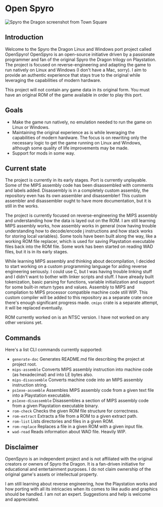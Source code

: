 # Open Spyro

![Spyro the Dragon screenshot from Town Square](http://henrijahanna.fi/projects/open_spyro/spyro_town_square.bmp)

## Introduction

Welcome to the Spyro the Dragon Linux and Windows port project called OpenSpyro! OpenSpyro is an open-source initiative driven by a passionate programmer and fan of the original Spyro the Dragon trilogy on Playstation. The project is focused on reverse-engineering and adapting the game to run natively on Linux and Windows (I don't have a Mac, sorry). I aim to provide an authentic experience that stays true to the original while leveraging the capabilities of modern hardware.

This project will not contain any game data in its original form. You must have an original ROM of the game available in order to play this port.

## Goals

* Make the game run natively, no emulation needed to run the game on Linux or Windows.
* Maintaining the original experience as is while leveraging the capabilities of modern hardware. The focus is on rewriting only the necessary logic to get the game running on Linux and Windows, although some quality of life improvements may be made.
* Support for mods in some way.

## Current state

The project is currently in its early stages. Port is currently unplayable. Some of the MIPS assembly code has been disassembled with comments and labels added. Disassembly is in a completely custom assembly, the repository even has its own assembler and disassembler! This custom assembler and disassembler ought to have more documentation, but it is still in the works.

The project is currently focused on reverse-engineering the MIPS assembly and understanding how the data is layed out on the ROM. I am still learning MIPS assembly works, how assembly works in general (now having trouble understanding how to decode/encode j instructions and how stack works for storing local variables). Some tools have been built along the way, like a working ROM file replacer, which is used for saving Playstation executable files back into the ROM file. Some work has been started on reading WAD files, but it is in its early stages.

While learning MIPS assembly and thinking about decompilation, I decided to start working on a custom programming language for aiding reverse engineering seriously. I could use C, but I was having trouble linking stuff and I didn't want to bother with linker scripts and stuff. I have already built tokenization, basic parsing for functions, variable initialization and support for some built-in return types and values. Assembly to MIPS and compilation to MIPS processor compatible machine code still WIP. This custom compiler will be added to this repository as a separate crate once there's enough significant progress made. `cmips` crate is a separate attempt, it will be replaced eventually.

ROM currently worked on is an NTSC version. I have not worked on any other versions yet.

## Commands

Here's a list CLI commands currently supported:

* `generate-doc` Generates README.md file describing the project at project root.
* `mips-assemble` Converts MIPS assembly instruction into machine code (as hexadecimal) and into LE bytes also.
* `mips-disassemble` Converts machine code into an MIPS assembly instruction string.
* `ps1exe-assemble` Assembles MIPS assembly code from a given text file into a Playstation executable.
* `ps1exe-disassemble` Disassembles a section of MIPS assembly code from a given Playstation executable binary.
* `rom-check` Checks the given ROM file structure for correctness.
* `rom-extract` Extracts a file from a ROM to a given extract path.
* `rom-list` Lists directories and files in a given ROM.
* `rom-replace` Replaces a file in a given ROM with a given input file.
* `wad-read` Reads information about WAD file. Heavily WIP.

## Disclaimer

OpenSpyro is an independent project and is not affiliated with the original creators or owners of Spyro the Dragon. It is a fan-driven initiative for educational and entertainment purposes. I do not claim ownership of the original game's assets or intellectual property.

I am still learning about reverse engineering, how the Playstation works and how porting with all its intricacies when its comes to like audio and graphics should be handled. I am not an expert. Suggestions and help is welcome and appreciated.